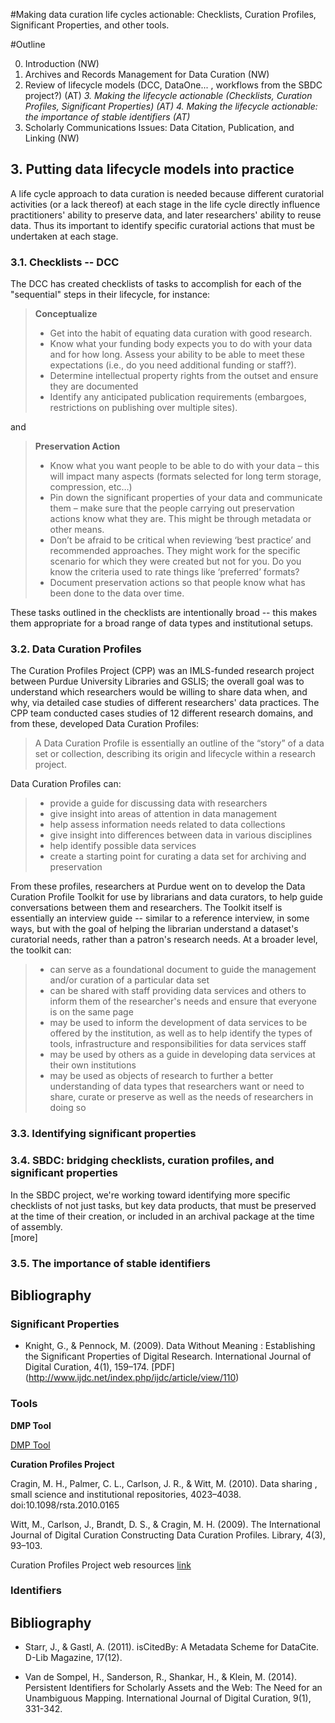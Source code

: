 #Making data curation life cycles actionable: Checklists, Curation Profiles, Significant Properties, and other tools.

#Outline

0. Introduction (NW)
1. Archives and Records Management for Data Curation (NW) 
2. Review of lifecycle models (DCC, DataOne... , workflows from the SBDC project?) (AT)
*3. Making the lifecycle actionable (Checklists, Curation Profiles, Significant Properties) (AT)*
*4. Making the lifecycle actionable: the importance of stable identifiers (AT)*
5. Scholarly Communications Issues: Data Citation, Publication, and Linking (NW)


## 3. Putting data lifecycle models into practice

A life cycle approach to data curation is needed because different curatorial activities (or a lack thereof) at each stage in the life cycle directly influence practitioners' ability to preserve data, and later researchers' ability to reuse data. Thus its important to identify specific curatorial actions that must be undertaken at each stage.  

### 3.1. Checklists -- DCC

The DCC has created checklists of tasks to accomplish for each of the "sequential" steps in their lifecycle, for instance: 

> **Conceptualize**
>- Get into the habit of equating data curation with good research. 
>- Know what your funding body expects you to do with your data and for how long. Assess your ability to be able to meet these expectations (i.e., do you need additional funding or staff?). 
>- Determine intellectual property rights from the outset and ensure they are documented
>- Identify any anticipated publication requirements (embargoes, restrictions on publishing over multiple sites). 

and

> **Preservation Action**
> - Know what you want people to be able to do with your data – this will impact many aspects (formats selected for long term storage, compression, etc…) 
> - Pin down the significant properties of your data and communicate them – make sure that the people carrying out preservation actions know what they are. This might be through metadata or other means. 
> - Don’t be afraid to be critical when reviewing ‘best practice’ and recommended approaches. They might work for the specific scenario for which they were created but not for you. Do you know the criteria used to rate things like ‘preferred’ formats?
> - Document preservation actions so that people know what has been done to the data over time. 

These tasks outlined in the checklists are intentionally broad -- this makes them appropriate for a broad range of data types and institutional setups.

### 3.2. Data Curation Profiles 

The Curation Profiles Project (CPP) was an IMLS-funded research project between Purdue University Libraries and GSLIS; the overall goal was to understand which researchers would be willing to share data when, and why, via detailed case studies of different researchers' data practices.  The CPP team conducted cases studies of 12 different research domains, and from these, developed Data Curation Profiles: 

>A Data Curation Profile is essentially an outline of the “story” of a data set or collection, describing its origin and lifecycle within a research project.


Data Curation Profiles can:

> - provide a guide for discussing data with researchers
> - give insight into areas of attention in data management
> - help assess information needs related to data collections
> - give insight into differences between data in various disciplines
> - help identify possible data services
> - create a starting point for curating a data set for archiving and preservation

From these profiles, researchers at Purdue went on to develop the Data Curation Profile Toolkit for use by librarians and data curators, to help guide conversations between them and researchers. The Toolkit itself is essentially an interview guide -- similar to a reference interview, in some ways, but with the goal of helping the librarian understand a dataset's curatorial needs, rather than a patron's research needs.  At a broader level, the toolkit can:

> - can serve as a foundational document to guide the management and/or curation of a particular data set
> - can be shared with staff providing data services and others to inform them of the researcher's needs and ensure that everyone is on the same page
> - may be used to inform the development of data services to be offered by the institution, as well as to help identify the types of tools, infrastructure and responsibilities for data services staff
> - may be used by others as a guide in developing data services at their own institutions
> - may be used as objects of research to further a better understanding of data types that researchers want or need to share, curate or preserve as well as the needs of researchers in doing so

### 3.3. Identifying significant properties


### 3.4. SBDC: bridging checklists, curation profiles, and significant properties

In the SBDC project, we're working toward identifying more specific checklists of not just tasks, but key data products, that must be preserved at the time of their creation, or included in an archival package at the time of assembly.  
[more]


### 3.5. The importance of stable identifiers


## Bibliography
### Significant Properties

- Knight, G., & Pennock, M. (2009). Data Without Meaning : Establishing the Significant Properties of Digital Research. International Journal of Digital Curation, 4(1), 159–174. [PDF] (http://www.ijdc.net/index.php/ijdc/article/view/110)

### Tools

**DMP Tool**

[DMP Tool](https://dmptool.org//)


**Curation Profiles Project**

Cragin, M. H., Palmer, C. L., Carlson, J. R., & Witt, M. (2010). Data sharing , small science and institutional repositories, 4023–4038. doi:10.1098/rsta.2010.0165

Witt, M., Carlson, J., Brandt, D. S., & Cragin, M. H. (2009). The International Journal of Digital Curation Constructing Data Curation Profiles. Library, 4(3), 93–103.

Curation Profiles Project web resources [link](http://datacurationprofiles.org/)

### Identifiers
## Bibliography

- Starr, J., & Gastl, A. (2011). isCitedBy: A Metadata Scheme for DataCite. D-Lib Magazine, 17(12).

- Van de Sompel, H., Sanderson, R., Shankar, H., & Klein, M. (2014). Persistent Identifiers for Scholarly Assets and the Web: The Need for an Unambiguous Mapping. International Journal of Digital Curation, 9(1), 331-342.

